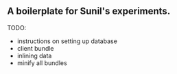 ## A boilerplate for Sunil's experiments.

TODO:

- instructions on setting up database
- client bundle
- inlining data
- minify all bundles

